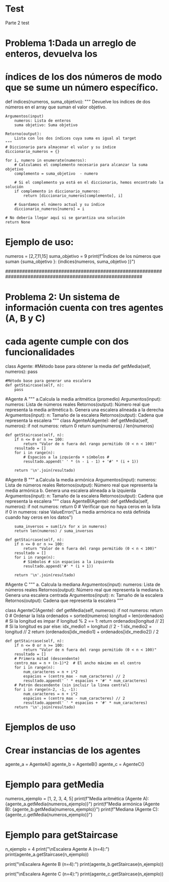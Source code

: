 # Test
Parte 2 test
# Problema 1:Dada un arreglo de enteros, devuelva los 
# índices de los dos números de modo que se sume un número específico.

def indices(numeros, suma_objetivo):
    """
    Devuelve los índices de dos números en el array que suman el valor objetivo.
    
    Argumentos(input)
        numeros: Lista de enteros
        suma objetivo: Suma objetivo
    
    Retorno(output):
        Lista con los dos índices cuya suma es igual al target
    """
    # Diccionario para almacenar el valor y su índice
    diccionario_numeros = {}
    
    for i, numero in enumerate(numeros):
        # Calculamos el complemento necesario para alcanzar la suma objetivo
        complemento = suma_objetivo  - numero
        
        # Si el complemento ya está en el diccionario, hemos encontrado la solución
        if complemento in diccionario_numeros:
            return [diccionario_numeros[complemento], i]
        
        # Guardamos el número actual y su índice
        diccionario_numeros[numero] = i
    
    # No debería llegar aquí si se garantiza una solución
    return None


# Ejemplo de uso:
numeros = [2,7,11,15]
suma_objetivo = 9
print(f"Índices de los números que suman {suma_objetivo }: {indices(numeros, suma_objetivo )}")


#########################################################################################################


# Problema 2: Un sistema de información cuenta con tres agentes (A, B y C) 
# cada agente cumple con dos funcionalidades

class Agente:
    #Método base para obtener la media
    def getMedia(self, numeros):
        pass
    
    #Método base para generar una escalera
    def getStaircase(self, n):
        pass

#Agente A
"""
a.Calcula la media aritmética (promedio)
Argumentos(input): numeros: Lista de números reales
Retornos(output): Número real que representa la media aritmética
b. Genera una escalera alineada a la derecha
Argumentos(input): n: Tamaño de la escalera
Retornos(output): Cadena que representa la escalera
"""
class AgenteA(Agente):
    def getMedia(self, numeros):
        if not numeros:
            return 0
        return sum(numeros) / len(numeros)
    
    def getStaircase(self, n):
        if n <= 0 or n >= 100:
            return "Valor de n fuera del rango permitido (0 < n < 100)"
        resultado = []
        for i in range(n):
            # Espacios a la izquierda + símbolos #
            resultado.append(' ' * (n - i - 1) + '#' * (i + 1))
        
        return '\n'.join(resultado)


#Agente B
"""
a.Calcula la media armónica
Argumentos(input): numeros: Lista de números reales
Retornos(output): Número real que representa la media armónica
b. Genera una escalera alineada a la izquierda
Argumentos(input): n: Tamaño de la escalera
Retornos(output): Cadena que representa la escalera
"""
class AgenteB(Agente):
    def getMedia(self, numeros):
        if not numeros:
            return 0
        # Verificar que no haya ceros en la lista
        if 0 in numeros:
            raise ValueError("La media armónica no está definida cuando hay ceros en los datos")
        
        suma_inversos = sum(1/x for x in numeros)
        return len(numeros) / suma_inversos
    
    def getStaircase(self, n):
        if n <= 0 or n >= 100:
            return "Valor de n fuera del rango permitido (0 < n < 100)"
        resultado = []
        for i in range(n):
            # Símbolos # sin espacios a la izquierda
            resultado.append('#' * (i + 1))
        
        return '\n'.join(resultado)

#Agente C
"""
a. Calcula la mediana
Argumentos(input): numeros: Lista de números reales
Retornos(output): Número real que representa la mediana
b. Genera una escalera centrada
Argumentos(input): n: Tamaño de la escalera
Retornos(output): Cadena que representa la escalera
"""

class AgenteC(Agente):
    def getMedia(self, numeros):
        if not numeros:
            return 0
        # Ordenar la lista
        ordenados = sorted(numeros)
        longitud = len(ordenados)
        # Si la longitud es impar
        if longitud % 2 == 1:
            return ordenados[longitud // 2]
        # Si la longitud es par
        else:
            idx_medio1 = longitud // 2 - 1
            idx_medio2 = longitud // 2
            return (ordenados[idx_medio1] + ordenados[idx_medio2]) / 2
    
    def getStaircase(self, n):
        if n <= 0 or n >= 100:
            return "Valor de n fuera del rango permitido (0 < n < 100)"
        resultado = []
        # Primera mitad (descendente)
        centro_max = n + (n-1)*2  # El ancho máximo en el centro
        for i in range(n):
            num_caracteres = n + i*2
            espacios = (centro_max - num_caracteres) // 2
            resultado.append(' ' * espacios + '#' * num_caracteres)
        # Patrón descendente (sin incluir la línea central)
        for i in range(n-2, -1, -1):
            num_caracteres = n + i*2
            espacios = (centro_max - num_caracteres) // 2
            resultado.append(' ' * espacios + '#' * num_caracteres)
        return '\n'.join(resultado)


# Ejemplos de uso

# Crear instancias de los agentes
agente_a = AgenteA()
agente_b = AgenteB()
agente_c = AgenteC()

# Ejemplo para getMedia
numeros_ejemplo = [1, 2, 3, 4, 5]
print(f"Media aritmética (Agente A): {agente_a.getMedia(numeros_ejemplo)}")
print(f"Media armónica (Agente B): {agente_b.getMedia(numeros_ejemplo)}")
print(f"Mediana (Agente C): {agente_c.getMedia(numeros_ejemplo)}")

# Ejemplo para getStaircase
n_ejemplo = 4
print("\nEscalera Agente A (n=4):")
print(agente_a.getStaircase(n_ejemplo))

print("\nEscalera Agente B (n=4):")
print(agente_b.getStaircase(n_ejemplo))

print("\nEscalera Agente C (n=4):")
print(agente_c.getStaircase(n_ejemplo))
